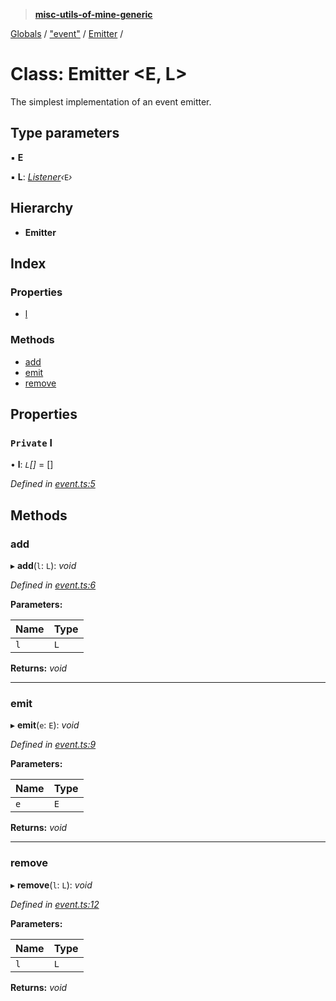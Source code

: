> **[misc-utils-of-mine-generic](../README.md)**

[Globals](../globals.md) / ["event"](../modules/_event_.md) / [Emitter](_event_.emitter.md) /

# Class: Emitter <**E, L**>

The simplest implementation of an event emitter.

## Type parameters

▪ **E**

▪ **L**: *[Listener](../modules/_event_.md#listener)‹*`E`*›*

## Hierarchy

* **Emitter**

## Index

### Properties

* [l](_event_.emitter.md#private-l)

### Methods

* [add](_event_.emitter.md#add)
* [emit](_event_.emitter.md#emit)
* [remove](_event_.emitter.md#remove)

## Properties

### `Private` l

• **l**: *`L`[]* =  []

*Defined in [event.ts:5](https://github.com/cancerberoSgx/misc-utils-of-mine/blob/30c5b7f/misc-utils-of-mine-generic/src/event.ts#L5)*

## Methods

###  add

▸ **add**(`l`: `L`): *void*

*Defined in [event.ts:6](https://github.com/cancerberoSgx/misc-utils-of-mine/blob/30c5b7f/misc-utils-of-mine-generic/src/event.ts#L6)*

**Parameters:**

Name | Type |
------ | ------ |
`l` | `L` |

**Returns:** *void*

___

###  emit

▸ **emit**(`e`: `E`): *void*

*Defined in [event.ts:9](https://github.com/cancerberoSgx/misc-utils-of-mine/blob/30c5b7f/misc-utils-of-mine-generic/src/event.ts#L9)*

**Parameters:**

Name | Type |
------ | ------ |
`e` | `E` |

**Returns:** *void*

___

###  remove

▸ **remove**(`l`: `L`): *void*

*Defined in [event.ts:12](https://github.com/cancerberoSgx/misc-utils-of-mine/blob/30c5b7f/misc-utils-of-mine-generic/src/event.ts#L12)*

**Parameters:**

Name | Type |
------ | ------ |
`l` | `L` |

**Returns:** *void*